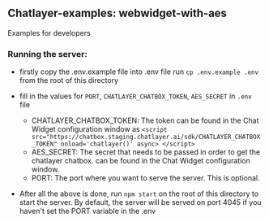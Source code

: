 ## Chatlayer-examples: webwidget-with-aes
Examples for developers


### Running the server:
- firstly copy the .env.example file into .env file
  run `cp .env.example .env` from the root of this directory
- fill in the values for `PORT`, `CHATLAYER_CHATBOX_TOKEN`, `AES_SECRET` in `.env` file
    - CHATLAYER_CHATBOX_TOKEN: The token can be found in the Chat Widget configuration window as
    `<script src="https://chatbox.staging.chatlayer.ai/sdk/CHATLAYER_CHATBOX_TOKEN" onload='chatlayer()' async>
    </script>`
    - AES_SECRET: The secret that needs to be passed in order to get the chatlayer chatbox. can be found in the Chat Widget configuration window.
    - PORT: The port where you want to serve the server. This is optional.

- After all the above is done, run `npm start` on the root of this directory to start the server. By default, the server will be served on port 4045 if you haven't set the PORT variable in the .env
